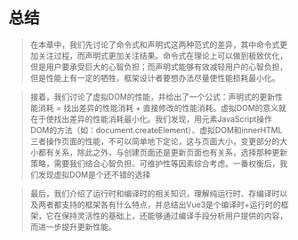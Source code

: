 # 总结
> 在本章中，我们先讨论了命令式和声明式这两种范式的差异，其中命令式更加关注过程，而声明式更加关注结果。命令式在理论上可以做到极致优化，但是用户要承受巨大的心智负担；而声明式能够有效减轻用户的心智负担，但是性能上有一定的牺牲，框架设计者要想办法尽量使性能损耗最小化。

> 接着，我们讨论了虚拟DOM的性能，并给出了一个公式：声明式的更新性能消耗 = 找出差异的性能消耗 + 直接修改的性能消耗。虚拟DOM的意义就在于使找出差异的性能消耗最小化。我们发现，用元素JavaScript操作DOM的方法（如：document.createElement）、虚拟DOM和innerHTML三者操作页面的性能，不可以简单地下定论，这与页面大小，变更部分的大小都有关系，除此之外，与创建页面还是更新页面也有关系，选择那种更新策略，需要我们结合心智负担、可维护性等因素综合考虑。一番权衡后，我们发现虚拟DOM是个还不错的选择

> 最后，我们介绍了运行时和编译时的相关知识，理解纯运行时、存编译时以及两者都支持的框架各有什么特点，并总结出Vue3是个编译时+运行时的框架，它在保持灵活性的基础上，还能够通过编译手段分析用户提供的内容，而进一步提升更新性能。